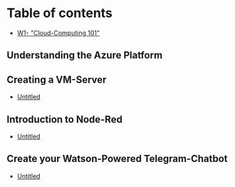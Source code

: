 # Table of contents

* [W1- "Cloud-Computing 101"](README.md)

## Understanding the Azure Platform

## Creating a VM-Server

* [Untitled](creating-a-vm-server/untitled.md)

## Introduction to Node-Red

* [Untitled](introduction-to-node-red/untitled.md)

## Create your Watson-Powered Telegram-Chatbot

* [Untitled](create-your-watson-powered-telegram-chatbot/untitled.md)

